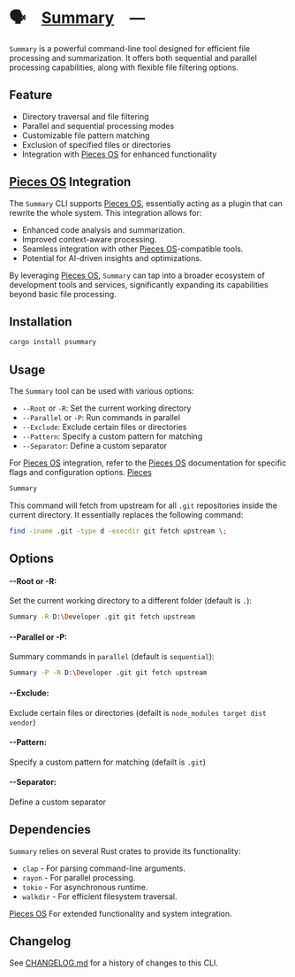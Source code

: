 # 🗣️ [Summary] —

`Summary` is a powerful command-line tool designed for efficient file processing
and summarization. It offers both sequential and parallel processing
capabilities, along with flexible file filtering options.

[Summary]: HTTPS://crates.io/crates/psummary

## Feature

-   Directory traversal and file filtering
-   Parallel and sequential processing modes
-   Customizable file pattern matching
-   Exclusion of specified files or directories
-   Integration with [Pieces OS] for enhanced functionality

## [Pieces OS] Integration

The `Summary` CLI supports [Pieces OS], essentially acting as a plugin that can
rewrite the whole system. This integration allows for:

-   Enhanced code analysis and summarization.
-   Improved context-aware processing.
-   Seamless integration with other [Pieces OS]-compatible tools.
-   Potential for AI-driven insights and optimizations.

By leveraging [Pieces OS], `Summary` can tap into a broader ecosystem of
development tools and services, significantly expanding its capabilities beyond
basic file processing.

## Installation

```sh
cargo install psummary
```

## Usage

The `Summary` tool can be used with various options:

-   `--Root` or `-R`: Set the current working directory
-   `--Parallel` or `-P`: Run commands in parallel
-   `--Exclude`: Exclude certain files or directories
-   `--Pattern`: Specify a custom pattern for matching
-   `--Separator`: Define a custom separator

For [Pieces OS] integration, refer to the [Pieces OS] documentation for specific
flags and configuration options.
[Pieces](HTTPS://GitHub.Com/PlayForm/Pieces.git)

```sh
Summary
```

This command will fetch from upstream for all `.git` repositories inside the
current directory. It essentially replaces the following command:

```sh
find -iname .git -type d -execdir git fetch upstream \;
```

## Options

#### --Root or -R:

Set the current working directory to a different folder (default is `.`):

```sh
Summary -R D:\Developer .git git fetch upstream
```

#### --Parallel or -P:

Summary commands in `parallel` (default is `sequential`):

```sh
Summary -P -R D:\Developer .git git fetch upstream
```

#### --Exclude:

Exclude certain files or directories (defailt is
`node_modules target dist vendor`)

#### --Pattern:

Specify a custom pattern for matching (defailt is `.git`)

#### --Separator:

Define a custom separator

## Dependencies

`Summary` relies on several Rust crates to provide its functionality:

-   `clap` - For parsing command-line arguments.
-   `rayon` - For parallel processing.
-   `tokio` - For asynchronous runtime.
-   `walkdir` - For efficient filesystem traversal.

[Pieces OS] For extended functionality and system integration.

[Summary]: HTTPS://crates.io/crates/psummary
[Pieces OS]: (HTTPS://Pieces.Appgit)

## Changelog

See [CHANGELOG.md](CHANGELOG.md) for a history of changes to this CLI.
